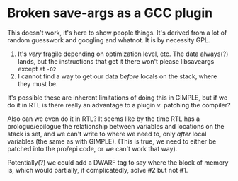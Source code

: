 # Broken save-args as a GCC plugin

This doesn't work, it's here to show people things.  It's derived from a lot
of random guesswork and googling and whatnot.  It is by necessity GPL.

1) It's _very_ fragile depending on optimization level, etc.
   The data always(?) lands, but the instructions that get it there won't
   please libsaveargs except at `-O2`
2) I cannot find a way to get our data _before_ locals on the stack, where
   they must be.

It's possible these are inherent limitations of doing this in GIMPLE, but if
we do it in RTL is there really an advantage to a plugin v. patching the
compiler?

Also can we even do it in RTL?  It seems like by the time RTL has a
prologue/epilogue the relationship between variables and locations on the
stack is set, and we can't write to where we need to, only _after_ local
variables (the same as with GIMPLE).  (This is true, we need to either be
patched into the pro/epi code, or we can't work that way).

Potentially(?) we could add a DWARF tag to say where the block of memory is,
which would partially, if complicatedly, solve #2 but not #1.
